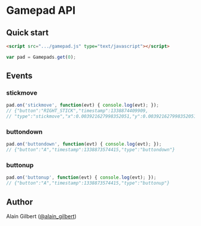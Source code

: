 # Gamepad API


## Quick start

```html
<script src=".../gamepad.js" type="text/javascript"></script>
```

```js
var pad = Gamepads.get(0);
```


## Events

### stickmove

```js
pad.on('stickmove', function(evt) { console.log(evt); });
// {"button":"RIGHT_STICK","timestamp":1338874409909,
// "type":"stickmove","x":0.003921627998352051,"y":0.003921627998352051}
```

### buttondown

```js
pad.on('buttondown', function(evt) { console.log(evt); });
// {"button":"A","timestamp":1338873574415,"type":"buttondown"}
```

### buttonup

```js
pad.on('buttonup', function(evt) { console.log(evt); });
// {"button":"A","timestamp":1338873574415,"type":"buttonup"}
```

## Author

Alain Gilbert ([@alain_gilbert](https://twitter.com/alain_gilbert))
